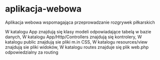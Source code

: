 # aplikacja-webowa
Aplikacja webowa wspomagająca przeprowadzanie rozgrywek piłkarskich

W katalogu App znajdują się klasy modeli odpowiadające tabelą w bazie danych,
W katalogu App/Http/Controllers znajdują się kontrolery,
W katalogu public znajdują sie pliki m.in CSS,
W katalogu resources/view znajdują sie pliki widoków,
W katalogu routes znajduje się plik web.php odpowiedzialny za routing
